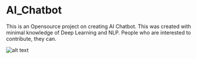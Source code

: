 # AI_Chatbot
This is an Opensource project on creating AI Chatbot. This was created with minimal knowledge of Deep Learning and NLP. People who are interested to contribute, they can.

![alt text](https://www.flickr.com/photos/196649886@N02/52406186612/in/dateposted-public/)
